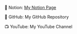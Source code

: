 📝 Notion: [My Notion Page](https://www.notion.so/Youtube-1a082bf241bc80158f41e8953c10a3b6?pvs=4)

🐙 GitHub: My GitHub Repository

📺 YouTube: My YouTube Channel
